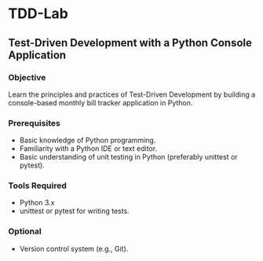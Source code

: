 # TDD-Lab

## Test-Driven Development with a Python Console Application

### Objective
Learn the principles and practices of Test-Driven Development by building a console-based monthly bill tracker application in Python.

### Prerequisites
- Basic knowledge of Python programming.
- Familiarity with a Python IDE or text editor.
- Basic understanding of unit testing in Python (preferably unittest or pytest).

### Tools Required
- Python 3.x
- unittest or pytest for writing tests.

### Optional
- Version control system (e.g., Git).
